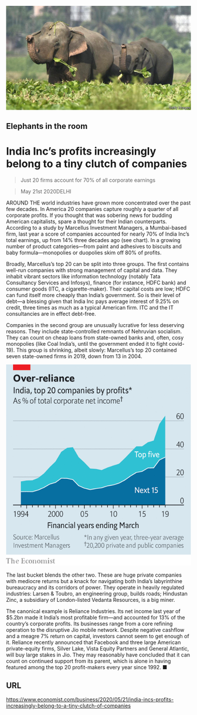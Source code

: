 ![](./images/20200523_WBP503.jpg)

## Elephants in the room

# India Inc’s profits increasingly belong to a tiny clutch of companies

> Just 20 firms account for 70% of all corporate earnings

> May 21st 2020DELHI

AROUND THE world industries have grown more concentrated over the past few decades. In America 20 companies capture roughly a quarter of all corporate profits. If you thought that was sobering news for budding American capitalists, spare a thought for their Indian counterparts. According to a study by Marcellus Investment Managers, a Mumbai-based firm, last year a score of companies accounted for nearly 70% of India Inc’s total earnings, up from 14% three decades ago (see chart). In a growing number of product categories—from paint and adhesives to biscuits and baby formula—monopolies or duopolies skim off 80% of profits. 

Broadly, Marcellus’s top 20 can be split into three groups. The first contains well-run companies with strong management of capital and data. They inhabit vibrant sectors like information technology (notably Tata Consultancy Services and Infosys), finance (for instance, HDFC bank) and consumer goods (ITC, a cigarette-maker). Their capital costs are low; HDFC can fund itself more cheaply than India’s government. So is their level of debt—a blessing given that India Inc pays average interest of 9.25% on credit, three times as much as a typical American firm. ITC and the IT consultancies are in effect debt-free.

Companies in the second group are unusually lucrative for less deserving reasons. They include state-controlled remnants of Nehruvian socialism. They can count on cheap loans from state-owned banks and, often, cosy monopolies (like Coal India’s, until the government ended it to fight covid-19). This group is shrinking, albeit slowly: Marcellus’s top 20 contained seven state-owned firms in 2019, down from 13 in 2004.



![](./images/20200523_WBC641.png)

The last bucket blends the other two. These are huge private companies with mediocre returns but a knack for navigating both India’s labyrinthine bureaucracy and its corridors of power. They operate in heavily regulated industries: Larsen & Toubro, an engineering group, builds roads; Hindustan Zinc, a subsidiary of London-listed Vedanta Resources, is a big miner.

The canonical example is Reliance Industries. Its net income last year of $5.2bn made it India’s most profitable firm—and accounted for 13% of the country’s corporate profits. Its businesses range from a core refining operation to the disruptive Jio mobile network. Despite negative cashflow and a meagre 7% return on capital, investors cannot seem to get enough of it. Reliance recently announced that Facebook and three large American private-equity firms, Silver Lake, Vista Equity Partners and General Atlantic, will buy large stakes in Jio. They may reasonably have concluded that it can count on continued support from its parent, which is alone in having featured among the top 20 profit-makers every year since 1992. ■

## URL

https://www.economist.com/business/2020/05/21/india-incs-profits-increasingly-belong-to-a-tiny-clutch-of-companies
